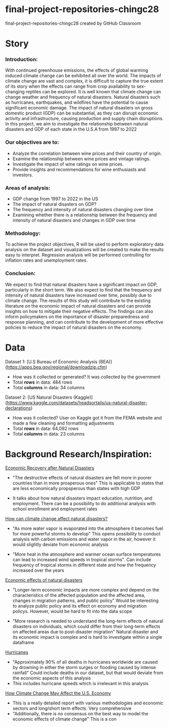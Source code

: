 # final-project-repositories-chingc28
final-project-repositories-chingc28 created by GitHub Classroom

# Story

### Introduction:

With continued greenhouse emissions, the effects of global warming induced climate change can be exhibited all over the world. The impacts of climate change are vast and complex, it is difficult to capture the true extent of its story when the effects can range from crop availability to sex-changing reptiles can be explored. It is well known that climate change can change weather and frequency of natural disasters. Natural disasters such as hurricanes, earthquakes, and wildfires have the potential to cause significant economic damage. The impact of natural disasters on gross domestic product (GDP) can be substantial, as they can disrupt economic activity and infrastructure, causing production and supply chain disruptions. In this project, we aim to investigate the relationship between natural disasters and GDP of each state in the U.S.A from 1997 to 2022

### Our objectives are to:

- Analyze the correlation between wine prices and their country of origin.
- Examine the relationship between wine prices and vintage ratings.
- Investigate the impact of wine ratings on wine prices.
- Provide insights and recommendations for wine enthusiasts and investors.

### Areas of analysis: 
- GDP change from 1997 to 2022 in the US
- The impact of natural disasters on GDP?
- The frequency and intensity of natural disasters changing over time
- Examining whether there is a relationship between the frequency and intensity of natural disasters and changes in GDP over time

### Methodology:
To achieve the project objectives, R will be used to perform exploratory data analysis on the dataset and visualizations will be created to make the results easy to interpret. Regression analysis will be performed controlling for inflation rates and unemployment rates.

### Conclusion:
We expect to find that natural disasters have a significant impact on GDP, particularly in the short term. We also expect to find that the frequency and intensity of natural disasters have increased over time, possibly due to climate change. The results of this study will contribute to the existing literature on the economic impact of natural disasters and can provide insights on how to mitigate their negative effects. The findings can also inform policymakers on the importance of disaster preparedness and response planning, and can contribute to the development of more effective policies to reduce the impact of natural disasters on the economy.

# Data
Dataset 1: [U.S Bureau of Economic Analysis (BEA)] (https://apps.bea.gov/regional/downloadzip.cfm)

- How was it collected or generated? It was collected by the government
- Total **rows** in data: 484 rows
- Total **columns** in data: 34 columns

Dataset 2: [US Natural Disasters (Kaggle)] (https://www.kaggle.com/datasets/headsortails/us-natural-disaster-declarations)
- How was it collected? User on Kaggle got it from the FEMA website and made a few cleaning and formatting adjustments 
- Total **rows** in data: 64,092 rows 
- Total **columns** in data: 23 columns

# Background Research/Inspiration: 

[Economic Recovery after Natural Disasters](https://www.un.org/en/chronicle/article/economic-recovery-after-natural-disasters)
+ "The destructive effects of natural disasters are felt more in poorer countries than in more prosperous ones" This is applicable to states that are less economically propsperous than states with high GDP 
- It talks about how natural disasters impact education, nutrition, and employment. There can be a possibility to do additional analysis with school enrollment and employment rates 

[How can climate change affect natural disasters?](https://www.usgs.gov/faqs/how-can-climate-change-affect-natural-disasters)
+ "As more water vapor is evaporated into the atmosphere it becomes fuel for more powerful storms to develop" This opens possibility to conduct analysis with carbon emissions and water vapor in the air, however it would slightly deviate from economic analysis
- "More heat in the atmosphere and warmer ocean surface temperatures can lead to increased wind speeds in tropical storms". Can include frequency of tropical storms in different state and how the frequency increased over the years 

[Economic effects of natural disasters](https://wol.iza.org/articles/economic-effects-of-natural-disasters/long)
+ "Longer-term economic impacts are more complex and depend on the characteristics of the affected population and the affected area, changes in migration patterns, and public policy" Would be interesting to analyze public policy and its effect on economy and migration policys. However, would be hard to fit into the data scope 
- "More research is needed to understand the long-term effects of natural disasters on individuals, which could differ from their long-term effects on affected areas due to post-disaster migration" Natural disaster and its economic impact is complex and is hard to investigate within a single dataframe 

[Hurricanes](https://climatecenter.fsu.edu/topics/hurricanes)
- "Approximately 90% of all deaths in hurricanes worldwide are caused by drowning in either the storm surges or flooding caused by intense rainfall" Could include deaths in our dataset, but that would deviate from the economic aspects of this analysis 
- This includes hurricane speeds which is irrelevant in this analysis 

[How Climate Change May Affect the U.S. Economy](https://crsreports.congress.gov/product/pdf/R/R47063)
- This is a really detailed report with various methodologies and economic sectors and long/short term effects. Very comprehensive
- "Additionally, there is no consensus on the best way to model the economic effects of climate change" This is a con
